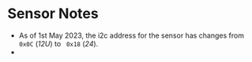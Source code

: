 # Sensor Notes

-  As of 1st May 2023, the i2c address for the sensor has changes from `0x0C` (_12U_) to ` 0x18` (_24_).
-  